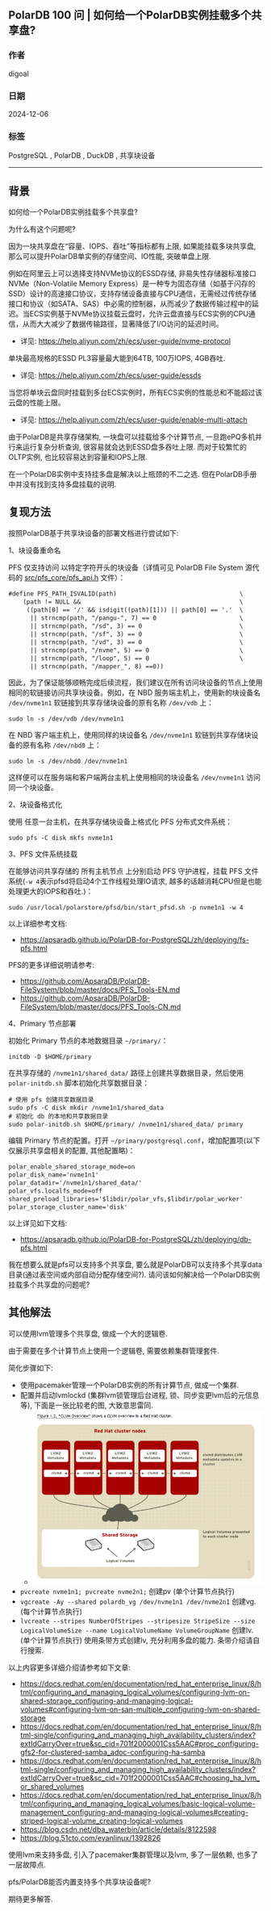 ## PolarDB 100 问 | 如何给一个PolarDB实例挂载多个共享盘?   
      
### 作者      
digoal      
      
### 日期      
2024-12-06      
      
### 标签      
PostgreSQL , PolarDB , DuckDB , 共享块设备   
      
----      
      
## 背景      
如何给一个PolarDB实例挂载多个共享盘?   
  
为什么有这个问题呢?   
  
因为一块共享盘在“容量、IOPS、吞吐”等指标都有上限, 如果能挂载多块共享盘, 那么可以提升PolarDB单实例的存储空间、IO性能, 突破单盘上限.     
  
例如在阿里云上可以选择支持NVMe协议的ESSD存储, 非易失性存储器标准接口NVMe（Non-Volatile Memory Express）是一种专为固态存储（如基于闪存的SSD）设计的高速接口协议，支持存储设备直接与CPU通信，无需经过传统存储接口和协议（如SATA、SAS）中必需的控制器，从而减少了数据传输过程中的延迟。当ECS实例基于NVMe协议挂载云盘时，允许云盘直接与ECS实例的CPU通信，从而大大减少了数据传输路径，显著降低了I/O访问的延迟时间。  
- 详见: https://help.aliyun.com/zh/ecs/user-guide/nvme-protocol  
  
单块最高规格的ESSD PL3容量最大能到64TB, 100万IOPS, 4GB吞吐.   
- 详见: https://help.aliyun.com/zh/ecs/user-guide/essds  
  
当您将单块云盘同时挂载到多台ECS实例时，所有ECS实例的性能总和不能超过该云盘的性能上限。  
- 详见: https://help.aliyun.com/zh/ecs/user-guide/enable-multi-attach  
  
由于PolarDB是共享存储架构, 一块盘可以挂载给多个计算节点, 一旦跑ePQ多机并行来运行复杂分析查询, 很容易就会达到ESSD盘多吞吐上限. 而对于较繁忙的OLTP实例, 也比较容易达到容量和IOPS上限.    
  
在一个PolarDB实例中支持挂多盘是解决以上瓶颈的不二之选. 但在PolarDB手册中并没有找到支持多盘挂载的说明.   
  
## 复现方法  
按照PolarDB基于共享块设备的部署文档进行尝试如下:   
  
1、块设备重命名     
  
PFS 仅支持访问 以特定字符开头的块设备（详情可见 PolarDB File System 源代码的 [src/pfs_core/pfs_api.h](https://github.com/ApsaraDB/PolarDB-FileSystem/blob/master/src/pfs_core/pfs_api.h) 文件）：  
```  
#define PFS_PATH_ISVALID(path)                                  \  
    (path != NULL &&                                            \  
     ((path[0] == '/' && isdigit((path)[1])) || path[0] == '.'  \  
      || strncmp(path, "/pangu-", 7) == 0                       \  
      || strncmp(path, "/sd", 3) == 0                           \  
      || strncmp(path, "/sf", 3) == 0                           \  
      || strncmp(path, "/vd", 3) == 0                           \  
      || strncmp(path, "/nvme", 5) == 0                         \  
      || strncmp(path, "/loop", 5) == 0                         \  
      || strncmp(path, "/mapper_", 8) ==0))  
```  
  
因此，为了保证能够顺畅完成后续流程，我们建议在所有访问块设备的节点上使用相同的软链接访问共享块设备。例如，在 NBD 服务端主机上，使用新的块设备名 `/dev/nvme1n1` 软链接到共享存储块设备的原有名称 `/dev/vdb` 上：  
```  
sudo ln -s /dev/vdb /dev/nvme1n1  
```  
  
在 NBD 客户端主机上，使用同样的块设备名 `/dev/nvme1n1` 软链到共享存储块设备的原有名称 `/dev/nbd0` 上：  
```  
sudo ln -s /dev/nbd0 /dev/nvme1n1  
```  
  
这样便可以在服务端和客户端两台主机上使用相同的块设备名 `/dev/nvme1n1` 访问同一个块设备。  
  
2、块设备格式化  
  
使用 任意一台主机，在共享存储块设备上格式化 PFS 分布式文件系统：  
```  
sudo pfs -C disk mkfs nvme1n1  
```  
  
3、PFS 文件系统挂载  
  
在能够访问共享存储的 所有主机节点 上分别启动 PFS 守护进程，挂载 PFS 文件系统(`-w 4`表示pfsd将启动4个工作线程处理IO请求, 越多的话越消耗CPU但是也能处理更大的IOPS和吞吐.)：  
```  
sudo /usr/local/polarstore/pfsd/bin/start_pfsd.sh -p nvme1n1 -w 4  
```  
  
以上详细参考文档:  
- https://apsaradb.github.io/PolarDB-for-PostgreSQL/zh/deploying/fs-pfs.html  
  
PFS的更多详细说明请参考:  
- https://github.com/ApsaraDB/PolarDB-FileSystem/blob/master/docs/PFS_Tools-EN.md  
- https://github.com/ApsaraDB/PolarDB-FileSystem/blob/master/docs/PFS_Tools-CN.md  
  
4、Primary 节点部署  
  
初始化 Primary 节点的本地数据目录 `~/primary/`：  
```  
initdb -D $HOME/primary  
```  
  
在共享存储的 `/nvme1n1/shared_data/` 路径上创建共享数据目录，然后使用 `polar-initdb.sh` 脚本初始化共享数据目录：  
```  
# 使用 pfs 创建共享数据目录  
sudo pfs -C disk mkdir /nvme1n1/shared_data  
# 初始化 db 的本地和共享数据目录  
sudo polar-initdb.sh $HOME/primary/ /nvme1n1/shared_data/ primary  
```  
  
编辑 Primary 节点的配置。打开 `~/primary/postgresql.conf`，增加配置项(以下仅展示共享盘相关的配置, 其他配置略)：  
```  
polar_enable_shared_storage_mode=on  
polar_disk_name='nvme1n1'  
polar_datadir='/nvme1n1/shared_data/'  
polar_vfs.localfs_mode=off  
shared_preload_libraries='$libdir/polar_vfs,$libdir/polar_worker'  
polar_storage_cluster_name='disk'  
```  
  
以上详见如下文档:    
- https://apsaradb.github.io/PolarDB-for-PostgreSQL/zh/deploying/db-pfs.html  
  
我在想要么就是pfs可以支持多个共享盘, 要么就是PolarDB可以支持多个共享data目录(通过表空间或内部自动分配存储空间?). 请问该如何解决给一个PolarDB实例挂载多个共享盘的问题呢?  
  
## 其他解法  
可以使用lvm管理多个共享盘, 做成一个大的逻辑卷.   
  
由于需要在多个计算节点上使用一个逻辑卷, 需要依赖集群管理套件.   
  
简化步骤如下:   
- 使用pacemaker管理一个PolarDB实例的所有计算节点, 做成一个集群.   
- 配置并启动lvmlockd (集群lvm锁管理后台进程, 锁、同步变更lvm后的元信息等), 下面是一张比较老的图, 大致意思雷同.  
    - ![pic](20241206_02_pic_001.png)   
- `pvcreate nvme1n1; pvcreate nvme2n1;` 创建pv  (单个计算节点执行)    
- `vgcreate -Ay --shared polardb_vg /dev/nvme1n1 /dev/nvme2n1` 创建vg. (每个计算节点执行)    
- `lvcreate --stripes NumberOfStripes --stripesize StripeSize --size LogicalVolumeSize --name LogicalVolumeName VolumeGroupName` 创建lv. (单个计算节点执行)  使用条带方式创建lv, 充分利用多盘的能力.  条带介绍请自行搜索.   
  
以上内容更多详细介绍请参考如下文章:   
- https://docs.redhat.com/en/documentation/red_hat_enterprise_linux/8/html/configuring_and_managing_logical_volumes/configuring-lvm-on-shared-storage_configuring-and-managing-logical-volumes#configuring-lvm-on-san-multiple_configuring-lvm-on-shared-storage  
- https://docs.redhat.com/en/documentation/red_hat_enterprise_linux/8/html-single/configuring_and_managing_high_availability_clusters/index?extIdCarryOver=true&sc_cid=701f2000001Css5AAC#proc_configuring-gfs2-for-clustered-samba_adoc-configuring-ha-samba  
- https://docs.redhat.com/en/documentation/red_hat_enterprise_linux/8/html-single/configuring_and_managing_high_availability_clusters/index?extIdCarryOver=true&sc_cid=701f2000001Css5AAC#choosing_ha_lvm_or_shared_volumes  
- https://docs.redhat.com/en/documentation/red_hat_enterprise_linux/8/html/configuring_and_managing_logical_volumes/basic-logical-volume-management_configuring-and-managing-logical-volumes#creating-striped-logical-volume_creating-logical-volumes  
- https://blog.csdn.net/dba_waterbin/article/details/8122598  
- https://blog.51cto.com/evanlinux/1392826  
  
使用lvm来支持多盘, 引入了pacemaker集群管理以及lvm, 多了一层依赖, 也多了一层故障点.   
  
pfs/PolarDB能否内置支持多个共享块设备呢?  
  
期待更多解答.       
      
